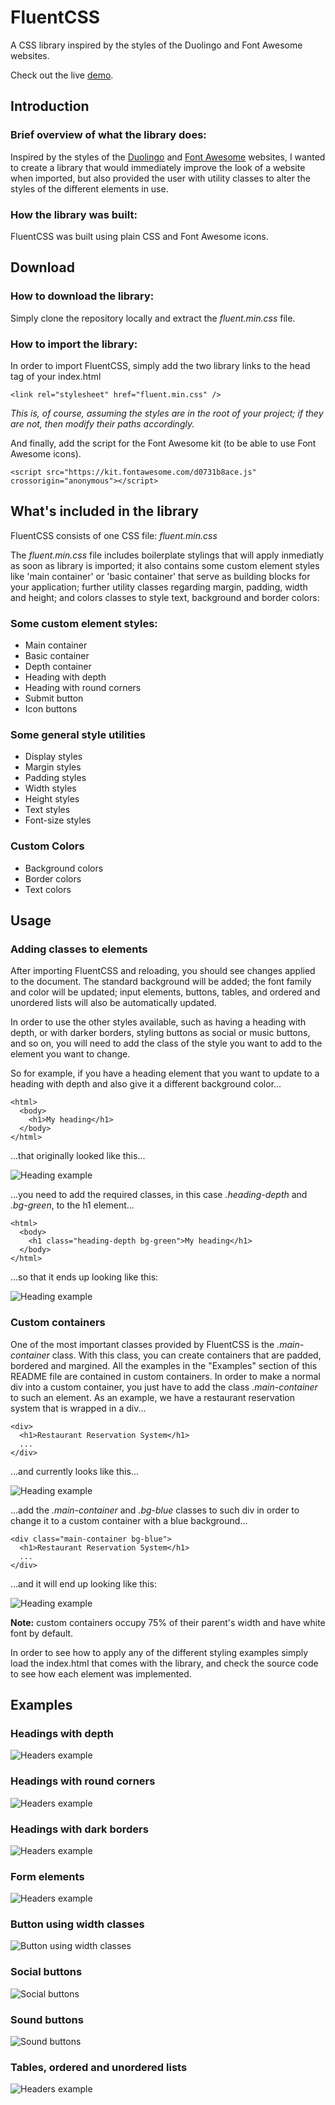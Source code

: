# FluentCSS

A CSS library inspired by the styles of the Duolingo and Font Awesome websites.

Check out the live [demo](https://manuel12.github.io/fluent-css/).

<!-- ## Some quick examples

### Headings

![Headers example](demo/headers.png)

### Social buttons

![Social buttons](demo/social-buttons.png)

### Sound buttons

![Sound buttons](demo/sound-buttons.png) -->

## Introduction

### Brief overview of what the library does:

Inspired by the styles of the [Duolingo](https://www.duolingo.com/learn) and [Font Awesome](https://fontawesome.com/) websites, I wanted to create a library that would immediately improve the look of a website when imported, but also provided the user with utility classes to alter the styles of the different elements in use.

### How the library was built:

FluentCSS was built using plain CSS and Font Awesome icons.

## Download

### How to download the library:

Simply clone the repository locally and extract the _fluent.min.css_ file.

### How to import the library:

In order to import FluentCSS, simply add the two library links to the head tag of your index.html

    <link rel="stylesheet" href="fluent.min.css" />

_This is, of course, assuming the styles are in the root of your project; if they are not, then modify their paths accordingly._

And finally, add the script for the Font Awesome kit (to be able to use Font Awesome icons).

    <script src="https://kit.fontawesome.com/d0731b8ace.js" crossorigin="anonymous"></script>

## What's included in the library

FluentCSS consists of one CSS file: _fluent.min.css_

The _fluent.min.css_ file includes boilerplate stylings that will apply inmediatly as soon as library is imported; it also contains some custom element styles like 'main container' or 'basic container' that serve as building blocks for your application; further utility classes regarding margin, padding, width and height; and colors classes to style text, background and border colors:

### Some custom element styles:

- Main container
- Basic container
- Depth container
- Heading with depth
- Heading with round corners
- Submit button
- Icon buttons

### Some general style utilities

- Display styles
- Margin styles
- Padding styles
- Width styles
- Height styles
- Text styles
- Font-size styles

### Custom Colors

- Background colors
- Border colors
- Text colors

## Usage

### Adding classes to elements

After importing FluentCSS and reloading, you should see changes applied to the document. The standard background will be added; the font family and color will be updated; input elements, buttons, tables, and ordered and unordered lists will also be automatically updated.

In order to use the other styles available, such as having a heading with depth, or with darker borders, styling buttons as social or music buttons, and so on, you will need to add the class of the style you want to add to the element you want to change.

So for example, if you have a heading element that you want to update to a heading with depth and also give it a different background color...

    <html>
      <body>
        <h1>My heading</h1>
      </body>
    </html>

...that originally looked like this...

![Heading example](demo/heading.png)

...you need to add the required classes, in this case _.heading-depth_ and _.bg-green_, to the h1 element...

    <html>
      <body>
        <h1 class="heading-depth bg-green">My heading</h1>
      </body>
    </html>

...so that it ends up looking like this:

![Heading example](demo/heading-with-depth.png)

### Custom containers

One of the most important classes provided by FluentCSS is the _.main-container_ class. With this class, you can create containers that are padded, bordered and margined. All the examples in the "Examples" section of this README file are contained in custom containers. In order to make a normal div into a custom container, you just have to add the class _.main-container_ to such an element. As an example, we have a restaurant reservation system that is wrapped in a div...

    <div>
      <h1>Restaurant Reservation System</h1>
      ...
    </div>

...and currently looks like this...

![Heading example](demo/div-without-added-classes.png)

...add the _.main-container_ and _.bg-blue_ classes to such div in order to change it to a custom container with a blue background...

    <div class="main-container bg-blue">
      <h1>Restaurant Reservation System</h1>
      ...
    </div>

...and it will end up looking like this:

![Heading example](demo/div-with-main-container-and-bg-color-classes.png)

**Note:** custom containers occupy 75% of their parent's width and have white font by default.

In order to see how to apply any of the different styling examples simply load the index.html that comes with the library, and check the source code to see how each element was implemented.

## Examples

### Headings with depth

![Headers example](demo/headings.png)

### Headings with round corners

![Headers example](demo/headings-with-round-corners.png)

### Headings with dark borders

![Headers example](demo/headings-with-darker-borders.png)

### Form elements

![Headers example](demo/forms.png)

### Button using width classes

![Button using width classes](demo/button-width-classes.png)

### Social buttons

![Social buttons](demo/social-buttons.png)

### Sound buttons

![Sound buttons](demo/sound-buttons.png)

### Tables, ordered and unordered lists

![Headers example](demo/tables-and-lists.png)

